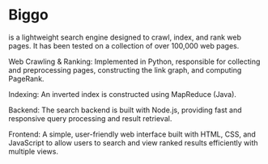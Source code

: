 # Biggo
is a lightweight search engine designed to crawl, index, and rank web pages.
It has been tested on a collection of over 100,000 web pages.

Web Crawling & Ranking: Implemented in Python, responsible for collecting and preprocessing pages, constructing the link graph, and computing PageRank.

Indexing: An inverted index is constructed using MapReduce (Java).

Backend: The search backend is built with Node.js, providing fast and responsive query processing and result retrieval.

Frontend: A simple, user-friendly web interface built with HTML, CSS, and JavaScript to allow users to search and view ranked results efficiently with multiple views.
